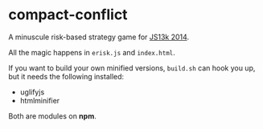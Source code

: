 compact-conflict
================

A minuscule risk-based strategy game for [JS13k 2014](http://js13kgames.com/).

All the magic happens in `erisk.js` and `index.html`. 

If you want to build your own minified versions, `build.sh` can hook you up, but it needs the following installed:

* uglifyjs
* htmlminifier

Both are modules on **npm**.
